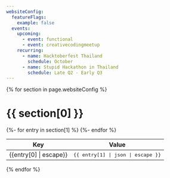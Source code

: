 ```yaml
---
websiteConfig:
  featureFlags:
    example: false
  events:
    upcoming:
      - event: functional
      - event: creativecodingmeetup
    recurring:
      - name: Hacktoberfest Thailand
        schedule: October
      - name: Stupid Hackathon in Thailand
        schedule: Late Q2 - Early Q3
---
```


{% for section in page.websiteConfig %}

# {{ section[0] }}

<table><thead><tr><th>Key</th><th>Value</th></tr></thead><tbody>
{%- for entry in section[1] %}
<tr><td>{{entry[0] | escape}}</td><td><tt>{{ entry[1] | json | escape }}</tt></td></tr>
{%- endfor %}
</tbody></table>

{% endfor %}